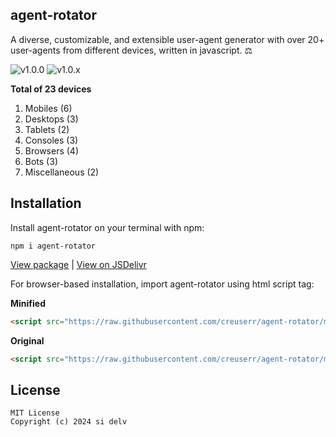 ## agent-rotator
A diverse, customizable, and extensible user-agent generator with over 20+ user-agents from different devices, written in javascript. :balance_scale:

![v1.0.0](https://img.shields.io/badge/package-v1.0.0-coral?logo=npm&logoColor=white)
![v1.0.x](https://img.shields.io/badge/Version-v1.0.x-blue)

**Total of 23 devices**
1. Mobiles (6)
2. Desktops (3)
3. Tablets (2)
4. Consoles (3)
5. Browsers (4)
6. Bots (3)
7. Miscellaneous (2)

## Installation

Install agent-rotator on your terminal with npm:

```
npm i agent-rotator
```

[View package](https://npmjs.com/agent-rotator) &vert; [View on JSDelivr](https://www.jsdelivr.com/package/npm/agent-rotator)

For browser-based installation, import agent-rotator using html script tag:

**Minified**
```html
<script src="https://raw.githubusercontent.com/creuserr/agent-rotator/main/dist/agent-rotator.min.js" integrity="sha384-RJsoV2OKrtzuunTYe1KgYEWzDVaE880E0c10IyT8kB4tyYDJ5b9az/HrG+Bgk6Vg" crossorigin="anonymous"></script>
```

**Original**
```html
<script src="https://raw.githubusercontent.com/creuserr/agent-rotator/main/dist/agent-rotator.js" integrity="sha384-7a72KYVncHQVcPrJIZ0g3OFSGjn3vX3ZWp2VA8efq2RGUzgbHYNl+GdktrU1bQHd" crossorigin="anonymous"></script>
```

## License

```
MIT License
Copyright (c) 2024 si delv
```
